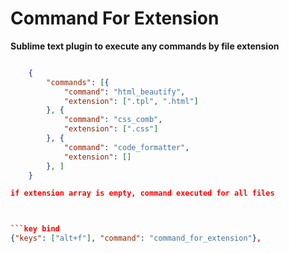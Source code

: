 # Command For Extension

__Sublime text plugin to execute any commands by file extension__


```json config

	{
		"commands": [{
			"command": "html_beautify",
			"extension": [".tpl", ".html"]
		}, {
			"command": "css_comb",
			"extension": [".css"]
		}, {
			"command": "code_formatter",
			"extension": []
		}, ]
	}

if extension array is empty, command executed for all files



```key bind
{"keys": ["alt+f"], "command": "command_for_extension"},

